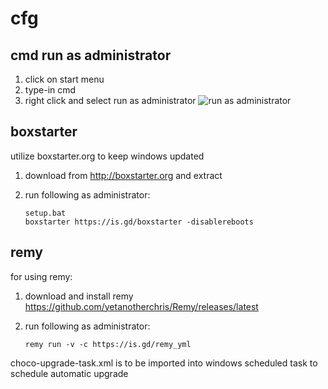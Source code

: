 # cfg

## cmd run as administrator
1. click on start menu
2. type-in cmd
3. right click and select run as administrator
![run as administrator](https://raw.githubusercontent.com/dennyhalim/cfg/master/cmd-run-as-administrator.png)

## boxstarter
utilize boxstarter.org to keep windows updated

1. download from http://boxstarter.org and extract
2. run following as administrator:

       setup.bat
       boxstarter https://is.gd/boxstarter -disablereboots

## remy
for using remy:
1. download and install remy https://github.com/yetanotherchris/Remy/releases/latest
2. run following as administrator:

       remy run -v -c https://is.gd/remy_yml


choco-upgrade-task.xml is to be imported into windows scheduled task to schedule automatic upgrade
